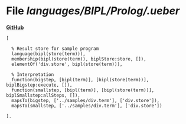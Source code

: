 # File _languages/BIPL/Prolog/.ueber_
**[GitHub](https://github.com/softlang/yas/blob/master/languages/BIPL/Prolog/.ueber)**
```
[

  % Result store for sample program
  language(bipl(store(term))),
  membership(bipl(store(term)), biplStore:store, []),
  elementOf('div.store', bipl(store(term))),

  % Interpretation
  function(bigstep, [bipl(term)], [bipl(store(term))], biplBigstep:execute, []),
  function(smallstep, [bipl(term)], [bipl(store(term))], biplSmallstep:allSteps, []),
  mapsTo(bigstep, ['../samples/div.term'], ['div.store']),
  mapsTo(smallstep, ['../samples/div.term'], ['div.store'])

].
```
